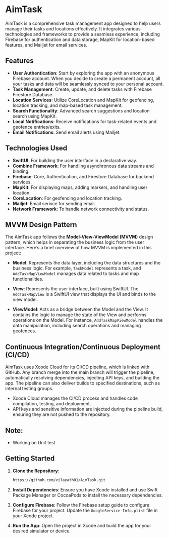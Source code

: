 # AimTask

AimTask is a comprehensive task management app designed to help users manage their tasks and locations effectively. It integrates various technologies and frameworks to provide a seamless experience, including Firebase for authentication and data storage, MapKit for location-based features, and Mailjet for email services.

## Features

- **User Authentication**: Start by exploring the app with an anonymous Firebase account. When you decide to create a permanent account, all your tasks and data will be seamlessly synced to your personal account.
- **Task Management**: Create, update, and delete tasks with Firebase Firestore Database.
- **Location Services**: Utilize CoreLocation and MapKit for geofencing, location tracking, and map-based task management.
- **Search Functionality**: Advanced search suggestions and location search using MapKit.
- **Local Notifications**: Receive notifications for task-related events and geofence entries/exits.
- **Email Notifications**: Send email alerts using Mailjet.

## Technologies Used

- **SwiftUI**: For building the user interface in a declarative way.
- **Combine Framework**: For handling asynchronous data streams and binding.
- **Firebase**: Core, Authentication, and Firestore Database for backend services.
- **MapKit**: For displaying maps, adding markers, and handling user location.
- **CoreLocation**: For geofencing and location tracking.
- **Mailjet**: Email serivce for sending email.
- **Network Framework**: To handle network connectivity and status.

## MVVM Design Pattern

The AimTask app follows the **Model-View-ViewModel (MVVM)** design pattern, which helps in separating the business logic from the user interface. Here’s a brief overview of how MVVM is implemented in this project:

- **Model**: Represents the data layer, including the data structures and the business logic. For example, `TaskModel` represents a task, and `AddTaskMapViewModel` manages data related to tasks and map functionalities.
  
- **View**: Represents the user interface, built using SwiftUI. The `AddTaskMapView` is a SwiftUI view that displays the UI and binds to the view model.

- **ViewModel**: Acts as a bridge between the Model and the View. It contains the logic to manage the state of the View and performs operations on the Model. For instance, `AddTaskMapViewModel` handles the data manipulation, including search operations and managing geofences.

## Continuous Integration/Continuous Deployment (CI/CD)

AimTask uses Xcode Cloud for its CI/CD pipeline, which is linked with GitHub. Any branch merge into the main branch will trigger the pipeline, automatically resolving dependencies, injecting API keys, and building the app. The pipeline can also deliver builds to specified destinations, such as internal testing groups.

- Xcode Cloud manages the CI/CD process and handles code compilation, testing, and deployment.
- API keys and sensitive information are injected during the pipeline build, ensuring they are not pushed to the repository.

## Note:
- Working on Unit test  

## Getting Started

1. **Clone the Repository**:
    ```sh
   https://github.com/vilayath01/AimTask.git
    ```

2. **Install Dependencies**:
    Ensure you have Xcode installed and use Swift Package Manager or CocoaPods to install the necessary dependencies.

3. **Configure Firebase**:
    Follow the Firebase setup guide to configure Firebase for your project. Update the `GoogleService-Info.plist` file in your Xcode project.

4. **Run the App**:
    Open the project in Xcode and build the app for your desired simulator or device.
